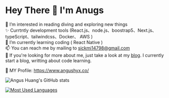 
# Hey There 👋  I'm Anugs

👀 I’m interested in reading diving and exploring new things   
✨ Currtntly development tools (React.js、node.js、boostrap5、Next.js、typeScript、tailwindcss、Docker、 AWS )  
🌱 I’m currently learning coding ( React Native )   
📫 You can reach me by mailing to sickmi14798@gmail.com  
💞️ If you're looking for more about me, just take a look at my [blog](https://medium.com/@sickmi14798). I currently start a blog, writting about code learning.

📇 MY Profile: https://www.angushyx.co/




![Angus Huang's GitHub stats](https://github-readme-stats.vercel.app/api?username=angushyx&hide=stars,prs&show_icons=true&theme=algolia)

[![Most Used Languages](https://github-readme-stats.vercel.app/api/top-langs/?username=angushyx&layout=compact&theme=algolia&card_width=445px)](https://github.com/anuraghazra/github-readme-stats) 



<!---
angushyx/angushyx is a  special repository because its `README.md` (this file) appears on your GitHub profile.
You can click the Preview link to take a look at your changes.
--->
